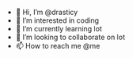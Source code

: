 - 👋 Hi, I’m @drasticy
- 👀 I’m interested in coding
- 🌱 I’m currently learning lot
- 💞️ I’m looking to collaborate on lot
- 📫 How to reach me @me

<!---
drasticy/drasticy is a ✨ special ✨ repository because its `README.md` (this file) appears on your GitHub profile.
You can click the Preview link to take a look at your changes.
--->
